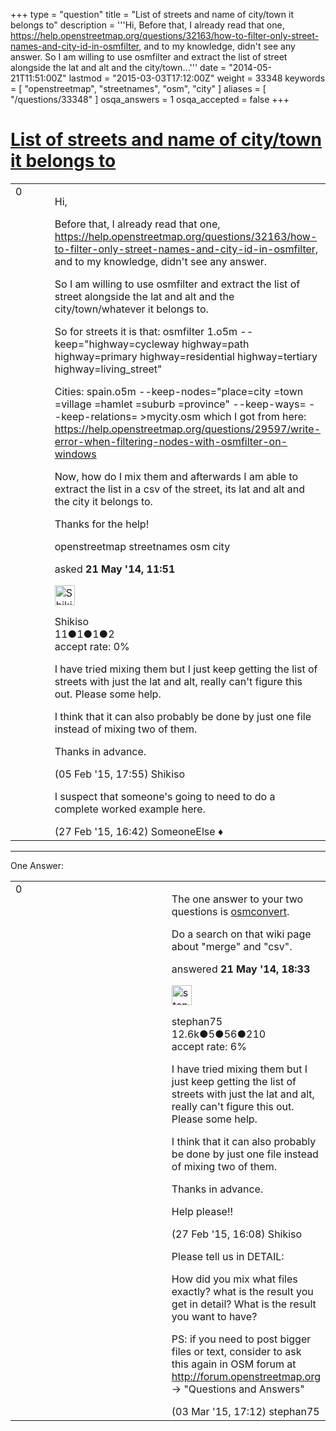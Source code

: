 +++
type = "question"
title = "List of streets and name of city/town it belongs to"
description = '''Hi,  Before that, I already read that one, https://help.openstreetmap.org/questions/32163/how-to-filter-only-street-names-and-city-id-in-osmfilter, and to my knowledge, didn&#x27;t see any answer.  So I am willing to use osmfilter and extract the list of street alongside the lat and alt and the city/town...'''
date = "2014-05-21T11:51:00Z"
lastmod = "2015-03-03T17:12:00Z"
weight = 33348
keywords = [ "openstreetmap", "streetnames", "osm", "city" ]
aliases = [ "/questions/33348" ]
osqa_answers = 1
osqa_accepted = false
+++

<div class="headNormal">

# [List of streets and name of city/town it belongs to](/questions/33348/list-of-streets-and-name-of-citytown-it-belongs-to)

</div>

<div id="main-body">

<div id="askform">

<table id="question-table" style="width:100%;">
<colgroup>
<col style="width: 50%" />
<col style="width: 50%" />
</colgroup>
<tbody>
<tr>
<td style="width: 30px; vertical-align: top"><div class="vote-buttons">
<span id="post-33348-upvote" class="ajax-command post-vote up" rel="nofollow" title="I like this post (click again to cancel)"> </span>
<div id="post-33348-score" class="post-score" title="current number of votes">
0
</div>
<span id="post-33348-downvote" class="ajax-command post-vote down" rel="nofollow" title="I dont like this post (click again to cancel)"> </span> <span id="favorite-mark" class="ajax-command favorite-mark" rel="nofollow" title="mark/unmark this question as favorite (click again to cancel)"> </span>
<div id="favorite-count" class="favorite-count">
&#10;</div>
</div></td>
<td><div id="item-right">
<div class="question-body">
<p>Hi,</p>
<p>Before that, I already read that one, <a href="/questions/32163/how-to-filter-only-street-names-and-city-id-in-osmfilter,">https://help.openstreetmap.org/questions/32163/how-to-filter-only-street-names-and-city-id-in-osmfilter,</a> and to my knowledge, didn't see any answer.</p>
<p>So I am willing to use osmfilter and extract the list of street alongside the lat and alt and the city/town/whatever it belongs to.</p>
<p>So for streets it is that: osmfilter 1.o5m --keep="highway=cycleway highway=path highway=primary highway=residential highway=tertiary highway=living_street"</p>
<p>Cities: spain.o5m --keep-nodes="place=city =town =village =hamlet =suburb =province" --keep-ways= --keep-relations= &gt;mycity.osm which I got from here: <a href="/questions/29597/write-error-when-filtering-nodes-with-osmfilter-on-windows">https://help.openstreetmap.org/questions/29597/write-error-when-filtering-nodes-with-osmfilter-on-windows</a></p>
<p>Now, how do I mix them and afterwards I am able to extract the list in a csv of the street, its lat and alt and the city it belongs to.</p>
<p>Thanks for the help!</p>
</div>
<div id="question-tags" class="tags-container tags">
<span class="post-tag tag-link-openstreetmap" rel="tag" title="see questions tagged &#39;openstreetmap&#39;">openstreetmap</span> <span class="post-tag tag-link-streetnames" rel="tag" title="see questions tagged &#39;streetnames&#39;">streetnames</span> <span class="post-tag tag-link-osm" rel="tag" title="see questions tagged &#39;osm&#39;">osm</span> <span class="post-tag tag-link-city" rel="tag" title="see questions tagged &#39;city&#39;">city</span>
</div>
<div id="question-controls" class="post-controls">
&#10;</div>
<div class="post-update-info-container">
<div class="post-update-info post-update-info-user">
<p>asked <strong>21 May '14, 11:51</strong></p>
<img src="https://secure.gravatar.com/avatar/56e2b481efdbc4c76664921091bb49ad?s=32&amp;d=identicon&amp;r=g" class="gravatar" width="32" height="32" alt="Shikiso&#39;s gravatar image" />
<p><span>Shikiso</span><br />
<span class="score" title="11 reputation points">11</span><span title="1 badges"><span class="badge1">●</span><span class="badgecount">1</span></span><span title="1 badges"><span class="silver">●</span><span class="badgecount">1</span></span><span title="2 badges"><span class="bronze">●</span><span class="badgecount">2</span></span><br />
<span class="accept_rate" title="Rate of the user&#39;s accepted answers">accept rate:</span> <span title="Shikiso has no accepted answers">0%</span></p>
</div>
</div>
<div id="comments-container-33348" class="comments-container">
<span id="40810"></span>
<div id="comment-40810" class="comment">
<div id="post-40810-score" class="comment-score">
&#10;</div>
<div class="comment-text">
<p>I have tried mixing them but I just keep getting the list of streets with just the lat and alt, really can't figure this out. Please some help.</p>
<p>I think that it can also probably be done by just one file instead of mixing two of them.</p>
<p>Thanks in advance.</p>
</div>
<div id="comment-40810-info" class="comment-info">
<span class="comment-age">(05 Feb '15, 17:55)</span> <span class="comment-user userinfo">Shikiso</span>
</div>
</div>
<span id="41424"></span>
<div id="comment-41424" class="comment">
<div id="post-41424-score" class="comment-score">
&#10;</div>
<div class="comment-text">
<p>I suspect that someone's going to need to do a complete worked example here.</p>
</div>
<div id="comment-41424-info" class="comment-info">
<span class="comment-age">(27 Feb '15, 16:42)</span> <span class="comment-user userinfo">SomeoneElse ♦</span>
</div>
</div>
</div>
<div id="comment-tools-33348" class="comment-tools">
&#10;</div>
<div class="clear">
&#10;</div>
<div id="comment-33348-form-container" class="comment-form-container">
&#10;</div>
<div class="clear">
&#10;</div>
</div></td>
</tr>
</tbody>
</table>

------------------------------------------------------------------------

<div class="tabBar">

<span id="sort-top"></span>

<div class="headQuestions">

One Answer:

</div>

</div>

<span id="33361"></span>

<div id="answer-container-33361" class="answer">

<table style="width:100%;">
<colgroup>
<col style="width: 50%" />
<col style="width: 50%" />
</colgroup>
<tbody>
<tr>
<td style="width: 30px; vertical-align: top"><div class="vote-buttons">
<span id="post-33361-upvote" class="ajax-command post-vote up" rel="nofollow" title="I like this post (click again to cancel)"> </span>
<div id="post-33361-score" class="post-score" title="current number of votes">
0
</div>
<span id="post-33361-downvote" class="ajax-command post-vote down" rel="nofollow" title="I dont like this post (click again to cancel)"> </span>
</div></td>
<td><div class="item-right">
<div class="answer-body">
<p>The one answer to your two questions is <a href="https://wiki.openstreetmap.org/wiki/Osmconvert">osmconvert</a>.</p>
<p>Do a search on that wiki page about "merge" and "csv".</p>
</div>
<div class="answer-controls post-controls">
&#10;</div>
<div class="post-update-info-container">
<div class="post-update-info post-update-info-user">
<p>answered <strong>21 May '14, 18:33</strong></p>
<img src="https://secure.gravatar.com/avatar/245b73d4390c3408fe3c6da759b9897f?s=32&amp;d=identicon&amp;r=g" class="gravatar" width="32" height="32" alt="stephan75&#39;s gravatar image" />
<p><span>stephan75</span><br />
<span class="score" title="12642 reputation points"><span>12.6k</span></span><span title="5 badges"><span class="badge1">●</span><span class="badgecount">5</span></span><span title="56 badges"><span class="silver">●</span><span class="badgecount">56</span></span><span title="210 badges"><span class="bronze">●</span><span class="badgecount">210</span></span><br />
<span class="accept_rate" title="Rate of the user&#39;s accepted answers">accept rate:</span> <span title="stephan75 has 37 accepted answers">6%</span></p>
</div>
</div>
<div id="comments-container-33361" class="comments-container">
<span id="41421"></span>
<div id="comment-41421" class="comment">
<div id="post-41421-score" class="comment-score">
&#10;</div>
<div class="comment-text">
<p>I have tried mixing them but I just keep getting the list of streets with just the lat and alt, really can't figure this out. Please some help.</p>
<p>I think that it can also probably be done by just one file instead of mixing two of them.</p>
<p>Thanks in advance.</p>
<p>Help please!!</p>
</div>
<div id="comment-41421-info" class="comment-info">
<span class="comment-age">(27 Feb '15, 16:08)</span> <span class="comment-user userinfo">Shikiso</span>
</div>
</div>
<span id="41474"></span>
<div id="comment-41474" class="comment">
<div id="post-41474-score" class="comment-score">
&#10;</div>
<div class="comment-text">
<p>Please tell us in DETAIL:</p>
<p>How did you mix what files exactly? what is the result you get in detail? What is the result you want to have?</p>
<p>PS: if you need to post bigger files or text, consider to ask this again in OSM forum at <a href="http://forum.openstreetmap.org">http://forum.openstreetmap.org</a> -&gt; "Questions and Answers"</p>
</div>
<div id="comment-41474-info" class="comment-info">
<span class="comment-age">(03 Mar '15, 17:12)</span> <span class="comment-user userinfo">stephan75</span>
</div>
</div>
</div>
<div id="comment-tools-33361" class="comment-tools">
&#10;</div>
<div class="clear">
&#10;</div>
<div id="comment-33361-form-container" class="comment-form-container">
&#10;</div>
<div class="clear">
&#10;</div>
</div></td>
</tr>
</tbody>
</table>

</div>

<div class="paginator-container-left">

</div>

</div>

</div>

